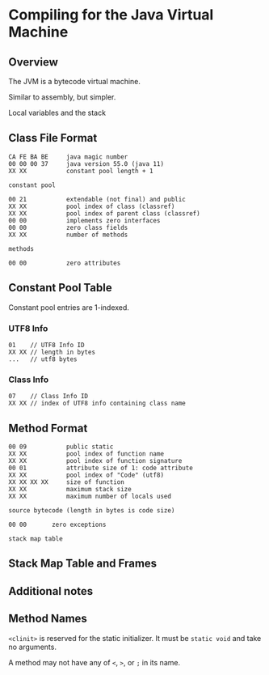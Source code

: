 # Compiling for the Java Virtual Machine

## Overview

The JVM is a bytecode virtual machine.

Similar to assembly, but simpler.

Local variables and the stack

## Class File Format

```
CA FE BA BE     java magic number
00 00 00 37     java version 55.0 (java 11)
XX XX           constant pool length + 1

constant pool

00 21           extendable (not final) and public
XX XX           pool index of class (classref)
XX XX           pool index of parent class (classref)
00 00           implements zero interfaces
00 00           zero class fields
XX XX           number of methods

methods

00 00           zero attributes
```

## Constant Pool Table

Constant pool entries are 1-indexed.

### UTF8 Info
```
01    // UTF8 Info ID
XX XX // length in bytes
...   // utf8 bytes
```

### Class Info
```
07    // Class Info ID
XX XX // index of UTF8 info containing class name
```

## Method Format

```
00 09           public static
XX XX           pool index of function name
XX XX           pool index of function signature
00 01           attribute size of 1: code attribute
XX XX           pool index of "Code" (utf8)
XX XX XX XX     size of function
XX XX           maximum stack size
XX XX           maximum number of locals used

source bytecode (length in bytes is code size)

00 00       zero exceptions

stack map table 
```

## Stack Map Table and Frames


## Additional notes

## Method Names

`<clinit>` is reserved for the static initializer. It must be `static void` and
take no arguments.

A method may not have any of `<`, `>`, or `;` in its name.
